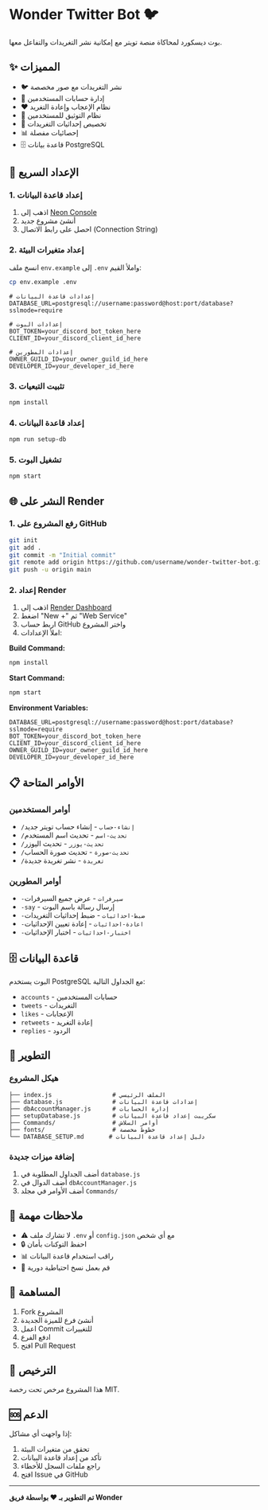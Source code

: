 # Wonder Twitter Bot 🐦

بوت ديسكورد لمحاكاة منصة تويتر مع إمكانية نشر التغريدات والتفاعل معها.

## ✨ المميزات

- 🐦 نشر التغريدات مع صور مخصصة
- 👤 إدارة حسابات المستخدمين
- ❤️ نظام الإعجاب وإعادة التغريد
- 🔐 نظام التوثيق للمستخدمين
- 🎨 تخصيص إحداثيات التغريدات
- 📊 إحصائيات مفصلة
- 🗄️ قاعدة بيانات PostgreSQL

## 🚀 الإعداد السريع

### 1. إعداد قاعدة البيانات

1. اذهب إلى [Neon Console](https://console.neon.tech/)
2. أنشئ مشروع جديد
3. احصل على رابط الاتصال (Connection String)

### 2. إعداد متغيرات البيئة

انسخ ملف `env.example` إلى `.env` واملأ القيم:

```bash
cp env.example .env
```

```env
# إعدادات قاعدة البيانات
DATABASE_URL=postgresql://username:password@host:port/database?sslmode=require

# إعدادات البوت
BOT_TOKEN=your_discord_bot_token_here
CLIENT_ID=your_discord_client_id_here

# إعدادات المطورين
OWNER_GUILD_ID=your_owner_guild_id_here
DEVELOPER_ID=your_developer_id_here
```

### 3. تثبيت التبعيات

```bash
npm install
```

### 4. إعداد قاعدة البيانات

```bash
npm run setup-db
```

### 5. تشغيل البوت

```bash
npm start
```

## 🌐 النشر على Render

### 1. رفع المشروع على GitHub

```bash
git init
git add .
git commit -m "Initial commit"
git remote add origin https://github.com/username/wonder-twitter-bot.git
git push -u origin main
```

### 2. إعداد Render

1. اذهب إلى [Render Dashboard](https://dashboard.render.com/)
2. اضغط "New +" ثم "Web Service"
3. اربط حساب GitHub واختر المشروع
4. املأ الإعدادات:

**Build Command:**
```bash
npm install
```

**Start Command:**
```bash
npm start
```

**Environment Variables:**
```
DATABASE_URL=postgresql://username:password@host:port/database?sslmode=require
BOT_TOKEN=your_discord_bot_token_here
CLIENT_ID=your_discord_client_id_here
OWNER_GUILD_ID=your_owner_guild_id_here
DEVELOPER_ID=your_developer_id_here
```

## 📋 الأوامر المتاحة

### أوامر المستخدمين
- `/إنشاء-حساب` - إنشاء حساب تويتر جديد
- `/تحديث-اسم` - تحديث اسم المستخدم
- `/تحديث-يوزر` - تحديث اليوزر
- `/تحديث-صورة` - تحديث صورة الحساب
- `/تغريدة` - نشر تغريدة جديدة

### أوامر المطورين
- `-سيرفرات` - عرض جميع السيرفرات
- `-say` - إرسال رسالة باسم البوت
- `-ضبط-احداثيات` - ضبط إحداثيات التغريدات
- `-اعادة-احداثيات` - إعادة تعيين الإحداثيات
- `-اختبار-احداثيات` - اختبار الإحداثيات

## 🗄️ قاعدة البيانات

البوت يستخدم PostgreSQL مع الجداول التالية:

- `accounts` - حسابات المستخدمين
- `tweets` - التغريدات
- `likes` - الإعجابات
- `retweets` - إعادة التغريد
- `replies` - الردود

## 🔧 التطوير

### هيكل المشروع

```
├── index.js                 # الملف الرئيسي
├── database.js              # إعدادات قاعدة البيانات
├── dbAccountManager.js      # إدارة الحسابات
├── setupDatabase.js         # سكريبت إعداد قاعدة البيانات
├── Commands/                # أوامر السلاش
├── fonts/                   # خطوط مخصصة
└── DATABASE_SETUP.md       # دليل إعداد قاعدة البيانات
```

### إضافة ميزات جديدة

1. أضف الجداول المطلوبة في `database.js`
2. أضف الدوال في `dbAccountManager.js`
3. أضف الأوامر في مجلد `Commands/`

## 📝 ملاحظات مهمة

- ⚠️ لا تشارك ملف `.env` أو `config.json` مع أي شخص
- 🔒 احفظ التوكنات بأمان
- 📊 راقب استخدام قاعدة البيانات
- 🔄 قم بعمل نسخ احتياطية دورية

## 🤝 المساهمة

1. Fork المشروع
2. أنشئ فرع للميزة الجديدة
3. اعمل Commit للتغييرات
4. ادفع الفرع
5. افتح Pull Request

## 📄 الترخيص

هذا المشروع مرخص تحت رخصة MIT.

## 🆘 الدعم

إذا واجهت أي مشاكل:

1. تحقق من متغيرات البيئة
2. تأكد من إعداد قاعدة البيانات
3. راجع ملفات السجل للأخطاء
4. افتح Issue في GitHub

---

**تم التطوير بـ ❤️ بواسطة فريق Wonder**
